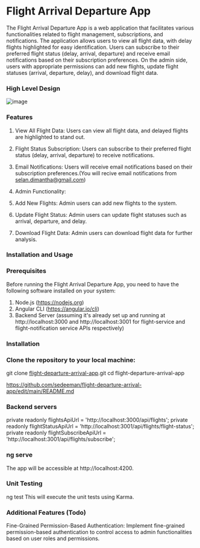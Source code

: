
# Flight Arrival Departure App
The Flight Arrival Departure App is a web application that facilitates various functionalities related to flight management, subscriptions, and notifications. The application allows users to view all flight data, with delay flights highlighted for easy identification. Users can subscribe to their preferred flight status (delay, arrival, departure) and receive email notifications based on their subscription preferences. On the admin side, users with appropriate permissions can add new flights, update flight statuses (arrival, departure, delay), and download flight data.


### High Level Design

![image](https://github.com/sedeeman/flight-departure-arrival-app/assets/119731054/dbb66c2b-697e-455e-a94a-05879fa1600a)


### Features

1. View All Flight Data: Users can view all flight data, and delayed flights are highlighted to stand out.

2. Flight Status Subscription: Users can subscribe to their preferred flight status (delay, arrival, departure) to receive notifications.

3. Email Notifications: Users will receive email notifications based on their subscription preferences.(You will recive email notifications from selan.dimantha@gmail.com)

4. Admin Functionality:

5. Add New Flights: Admin users can add new flights to the system.

6. Update Flight Status: Admin users can update flight statuses such as arrival, departure, and delay.

7. Download Flight Data: Admin users can download flight data for further analysis.

### Installation and Usage

### Prerequisites
Before running the Flight Arrival Departure App, you need to have the following software installed on your system:

1. Node.js (https://nodejs.org)
2. Angular CLI (https://angular.io/cli)
3. Backend Server (assuming it's already set up and running at http://localhost:3000 and http://localhost:3001 for flight-service and flight-notification service APIs respectively)

### Installation

### Clone the repository to your local machine:
git clone [flight-departure-arrival-app](https://github.com/sedeeman/flight-departure-arrival-app).git
cd flight-departure-arrival-app

https://github.com/sedeeman/flight-departure-arrival-app/edit/main/README.md

### Backend servers
private readonly flightsApiUrl = 'http://localhost:3000/api/flights';
private readonly flightStatusApiUrl = 'http://localhost:3001/api/flights/flight-status';
private readonly flightSubscribeApiUrl = 'http://localhost:3001/api/flights/subscribe';

### ng serve
The app will be accessible at http://localhost:4200.

### Unit Testing
ng test
This will execute the unit tests using Karma.

### Additional Features (Todo)
Fine-Grained Permission-Based Authentication: Implement fine-grained permission-based authentication to control access to admin functionalities based on user roles and permissions.
